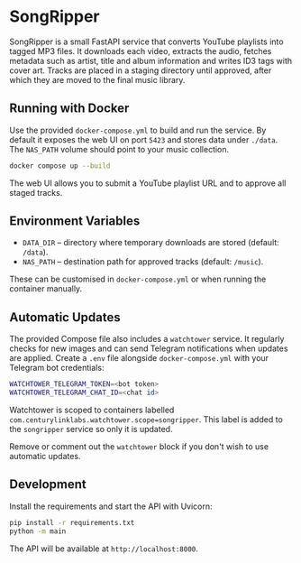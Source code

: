 # SongRipper

SongRipper is a small FastAPI service that converts YouTube playlists into tagged MP3 files.
It downloads each video, extracts the audio, fetches metadata such as artist, title and album
information and writes ID3 tags with cover art.  Tracks are placed in a staging directory until
approved, after which they are moved to the final music library.

## Running with Docker

Use the provided `docker-compose.yml` to build and run the service.  By default it exposes the
web UI on port `5423` and stores data under `./data`.  The `NAS_PATH` volume should point to your
music collection.

```bash
docker compose up --build
```

The web UI allows you to submit a YouTube playlist URL and to approve all staged tracks.

## Environment Variables

- `DATA_DIR` – directory where temporary downloads are stored (default: `/data`).
- `NAS_PATH` – destination path for approved tracks (default: `/music`).

These can be customised in `docker-compose.yml` or when running the container manually.

## Automatic Updates

The provided Compose file also includes a `watchtower` service.  It regularly
checks for new images and can send Telegram notifications when updates are
applied.  Create a `.env` file alongside `docker-compose.yml` with your
Telegram bot credentials:

```bash
WATCHTOWER_TELEGRAM_TOKEN=<bot token>
WATCHTOWER_TELEGRAM_CHAT_ID=<chat id>
```

Watchtower is scoped to containers labelled `com.centurylinklabs.watchtower.scope=songripper`.
This label is added to the `songripper` service so only it is updated.

Remove or comment out the `watchtower` block if you don't wish to use automatic
updates.

## Development

Install the requirements and start the API with Uvicorn:

```bash
pip install -r requirements.txt
python -m main
```

The API will be available at `http://localhost:8000`.
